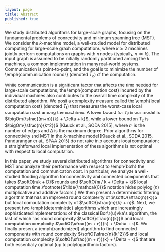 ```yaml
---
layout: page
title: Abstract
published: true
---
```


<script src="https://cdn.mathjax.org/mathjax/latest/MathJax.js?config=TeX-AMS-MML_HTMLorMML" type="text/javascript"></script>

We study distributed algorithms for large-scale graphs, focusing on the
fundamental problems of connectivity and minimum spanning tree (MST). We
consider the $k$-machine model, a well-studied model for distributed
computing for large-scale graph computations, where $k \geq 2$ machines
jointly perform computations on graphs with $n$ nodes (typically, $n \gg
k$). The input graph is assumed to be initially randomly partitioned among
the $k$ machines, a common implementation in many real-world systems.
Communication is point-to-point, and the goal is to minimize the number of
\emph{communication rounds} (denoted $T_c$) of the computation.

While communication is a significant factor that affects the time needed for
large-scale computations, the \emph{computation cost} incurred by the
individual machines also contributes to the overall time complexity of the
distributed algorithm. We posit a complexity measure called the \emph{local
computation cost} (denoted $T_{\ell}$) that measures the worst-case local
computation cost among the machines.  A lower bound for $T_{\ell}$
in our model is $\bigOm{\sfrac{(m+n)}{k} + \Delta + k}$, while a
lower bound on $T_c$ is $\bigOm{\sfrac{n}{k^2}}$ [Klauck et al., SODA 2015],
where $m$ is the number of edges and $\Delta$ is the maximum degree. Prior
algorithms for connectivity and MST in the $k$-machine model [Klauck et al.,
SODA 2015, Pandurangan et al., SPAA 2016] do not take into account local
computation; a straightforward local implementation of these algorithms is
not optimal with respect to local computation.

In this paper, we study several distributed algorithms for connectivity and
MST and analyze their performance with respect to \emph{both} the computation and
communication cost. In particular, we analyze a well-studied flooding
algorithm for connectivity and connected components that takes
$\softO{n/k + D}$ rounds and $\softO{m / k + \Delta + k}$
local computation time.\footnote{$\tilde{\mathcal{O}}$ notation hides
$\operatorname{polylog}(n)$ multiplicative and additive factors.} We then
present a deterministic filtering algorithm that has an improved
round complexity of $\softO{\sfrac{n}{k}}$ but local computation
complexity of $\softO{\sfrac{m}{k} + n}$. Next, we present two
\emph{deterministic} algorithms which are increasingly sophisticated
implementations of the classical Bor\r{u}vka's algorithm, the last of which
has round complexity $\softO{\sfrac{n}{k}}$ and local computation
complexity $\softO{\sfrac{(m + n)}{k} + \Delta + k}$. We finally
present a \emph{randomized} algorithm to find connected components with
round complexity $\softO{\sfrac{n}{k^2}}$ and local computation
complexity $\softO{\sfrac{(m + n)}{k} + \Delta + k}$ that are
both essentially optimal (up to polylogarithmic factors).
